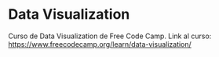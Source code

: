 # Data Visualization

Curso de Data Visualization de Free Code Camp. 
Link al curso: https://www.freecodecamp.org/learn/data-visualization/
